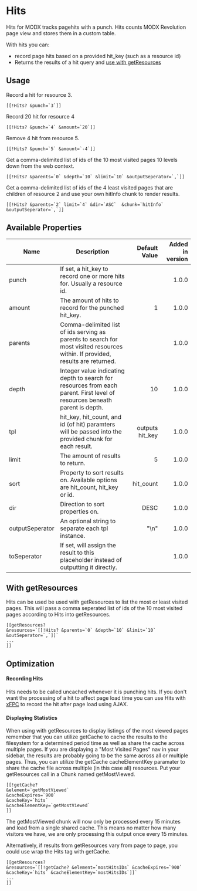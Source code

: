 Hits
====

Hits for MODX tracks pagehits with a punch. Hits counts MODX Revolution page view and stores them in a custom table. 

With hits you can:
 * record page hits based on a provided hit_key (such as a resource id)
 * Returns the results of a hit query and [use with getResources](#with-getresources)


## Usage
Record a hit for resource 3.

    [[!Hits? &punch=`3`]]

Record 20 hit for resource 4

    [[!Hits? &punch=`4` &amount=`20`]]

Remove 4 hit from resource 5.

    [[!Hits? &punch=`5` &amount=`-4`]]

Get a comma-delimited list of ids of the 10 most visited pages 10 levels down from the web context.

    [[!Hits? &parents=`0` &depth=`10` &limit=`10` &outputSeperator=`,`]]

Get a comma-delimited list of ids of the 4 least visited pages that are children of resource 2 and use your own hitInfo chunk to render results.

    [[!Hits? &parents=`2` limit=`4` &dir=`ASC`  &chunk=`hitInfo` &outputSeperator=`,`]]
    

## Available Properties
| Name            | Description                                                                                                                                                                      | Default Value   | Added in version
| ----------------|----------------------------------------------------------------------------------------------------------------------------------------------------------------------------------| -----:| -------:|
| punch           | If set, a hit_key to record one or more hits for. Usually a resource id.                                                                                                         |                 | 1.0.0
| amount          | The amount of hits to record for the punched hit_key.                                                                                                                            | 1               | 1.0.0
| parents         | Comma-delimited list of ids serving as parents to search for most visited resources within. If provided, results are returned.                                                   |                 | 1.0.0
| depth           | Integer value indicating depth to search for resources from each parent. First level of resources beneath parent is depth.                                                       | 10              | 1.0.0
| tpl             | hit_key, hit_count, and id (of hit) paramters will be passed into the provided chunk for each result.                                                                            | outputs hit_key | 1.0.0
| limit           | The amount of results to return.                                                                                                                                                 | 5               | 1.0.0
| sort            | Property to sort results on. Available options are hit_count, hit_key or id.                                                                                                     | hit_count       | 1.0.0
| dir             | Direction to sort properties on.                                                                                                                                                 |DESC             | 1.0.0
| outputSeperator | An optional string to separate each tpl instance.                                                                                                                                |"\n"             | 1.0.0
| toSeperator     | If set, will assign the result to this placeholder instead of outputting it directly.                                                                                            |                 | 1.0.0

## With getResources
Hits can be used be used with getResources to list the most or least visited pages. This will pass a comma seperated list of ids of the 10 most visited pages according to Hits into getResources.

    [[getResources?
    &resources=`[[!Hits? &parents=`0` &depth=`10` &limit=`10` &outSeperator=`,`]]`
    ...
    ]]
    
## Optimization

#### Recording Hits
Hits needs to be called uncached whenever it is punching hits. If you don't want the processing of a hit to affect page load time you can use Hits with [xFPC](http://modx.com/extras/package/xfpc) to record the hit after page load using AJAX.

#### Displaying Statistics
When using with getResources to display listings of the most viewed pages remember that you can utilize getCache to cache the results to the filesystem for a determined period time as well as share the cache across multiple pages. If you are displaying a "Most Visited Pages" nav in your sidebar, the results are probably going to be the same across all or multiple pages. Thus, you can utilize the getCache cacheElementKey paramater to share the cache file across multiple (in this case all) resources. Put your getResources call in a Chunk named getMostViewed.

    [[!getCache?
    &element=`getMostViewed`
    &cacheExpires=`900`
    &cacheKey=`hits`
    &cacheElementKey=`getMostViewed`
    ]]
    
The getMostViewed chunk will now only be processed every 15 minutes and load from a single shared cache. This means no matter how many visitors we have, we are only processing this output once every 15 minutes.

Alternatively, if results from getResources vary from page to page, you could use wrap the Hits tag with getCache. 

    [[getResources?
    &resources=`[[!getCache? &element=`mostHitsIDs` &cacheExpires=`900` &cacheKey=`hits` &cacheElementKey=`mostHitsIDs`]]`
    ...
    ]]




